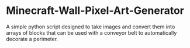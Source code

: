 # Minecraft-Wall-Pixel-Art-Generator
A simple python script designed to take images and convert them into arrays of blocks that can be used with a conveyor belt to automatically decorate a perimeter.
